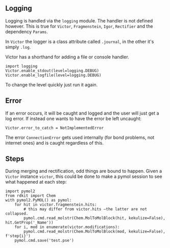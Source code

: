 ## Logging

Logging is handled via the `logging` module. The handler is not defined however.
This is true for `Victor`, `Fragmenstein`, `Igor`, `Rectifier` and the dependency `Params`.

In `Victor` the logger is a class attribute called `.journal`, in the other it's simply `.log`.

Victor has a shorthand for adding a file or console handler.

    import logging
    Victor.enable_stdout(level=logging.DEBUG)
    Victor.enable_logfile(level=logging.DEBUG)

To change the level quickly just run it again.

## Error

If an error occurs, it will be caught and logged and the user will just get a log error.
If instead one wants to have the error be left uncaught:

    Victor.error_to_catch = NotImplementedError
    
The error `ConnectionError` gets used internally (for bond problems, not internet ones) 
and is caught regardless of this.

## Steps

During merging and rectification, odd things are bound to happen.
Given a `Victor` instance `victor`, this could be done to make a pymol session to see what happened
at each step:

    import pymol2
    from rdkit import Chem
    with pymol2.PyMOL() as pymol:
        for hit in victor.fragmenstein.hits:
            # this may differ from victor.hits —the latter are not collapsed.
            pymol.cmd.read_molstr(Chem.MolToMolBlock(hit, kekulize=False), hit.GetProp('_Name'))
        for i, mod in enumerate(victor.modifications):
            pymol.cmd.read_molstr(Chem.MolToMolBlock(mod, kekulize=False), f'step{i}')
        pymol.cmd.save('test.pse')
